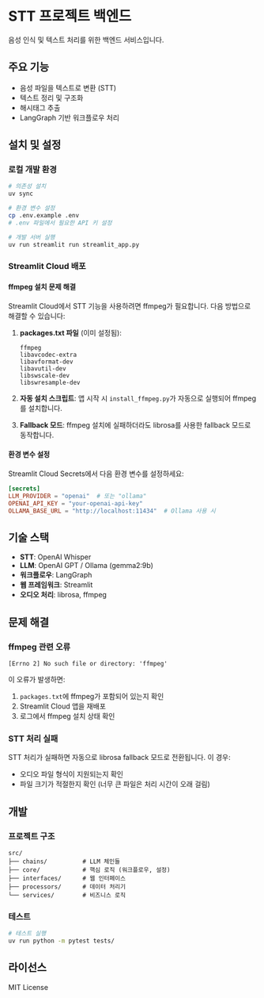 # STT 프로젝트 백엔드

음성 인식 및 텍스트 처리를 위한 백엔드 서비스입니다.

## 주요 기능

- 음성 파일을 텍스트로 변환 (STT)
- 텍스트 정리 및 구조화
- 해시태그 추출
- LangGraph 기반 워크플로우 처리

## 설치 및 설정

### 로컬 개발 환경

```bash
# 의존성 설치
uv sync

# 환경 변수 설정
cp .env.example .env
# .env 파일에서 필요한 API 키 설정

# 개발 서버 실행
uv run streamlit run streamlit_app.py
```

### Streamlit Cloud 배포

#### ffmpeg 설치 문제 해결

Streamlit Cloud에서 STT 기능을 사용하려면 ffmpeg가 필요합니다. 다음 방법으로 해결할 수 있습니다:

1. **packages.txt 파일** (이미 설정됨):
   ```
   ffmpeg
   libavcodec-extra
   libavformat-dev
   libavutil-dev
   libswscale-dev
   libswresample-dev
   ```

2. **자동 설치 스크립트**: 앱 시작 시 `install_ffmpeg.py`가 자동으로 실행되어 ffmpeg를 설치합니다.

3. **Fallback 모드**: ffmpeg 설치에 실패하더라도 librosa를 사용한 fallback 모드로 동작합니다.

#### 환경 변수 설정

Streamlit Cloud Secrets에서 다음 환경 변수를 설정하세요:

```toml
[secrets]
LLM_PROVIDER = "openai"  # 또는 "ollama"
OPENAI_API_KEY = "your-openai-api-key"
OLLAMA_BASE_URL = "http://localhost:11434"  # Ollama 사용 시
```

## 기술 스택

- **STT**: OpenAI Whisper
- **LLM**: OpenAI GPT / Ollama (gemma2:9b)
- **워크플로우**: LangGraph
- **웹 프레임워크**: Streamlit
- **오디오 처리**: librosa, ffmpeg

## 문제 해결

### ffmpeg 관련 오류

```
[Errno 2] No such file or directory: 'ffmpeg'
```

이 오류가 발생하면:

1. `packages.txt`에 ffmpeg가 포함되어 있는지 확인
2. Streamlit Cloud 앱을 재배포
3. 로그에서 ffmpeg 설치 상태 확인

### STT 처리 실패

STT 처리가 실패하면 자동으로 librosa fallback 모드로 전환됩니다. 이 경우:

- 오디오 파일 형식이 지원되는지 확인
- 파일 크기가 적절한지 확인 (너무 큰 파일은 처리 시간이 오래 걸림)

## 개발

### 프로젝트 구조

```
src/
├── chains/          # LLM 체인들
├── core/            # 핵심 로직 (워크플로우, 설정)
├── interfaces/      # 웹 인터페이스
├── processors/      # 데이터 처리기
└── services/        # 비즈니스 로직
```

### 테스트

```bash
# 테스트 실행
uv run python -m pytest tests/
```

## 라이선스

MIT License
